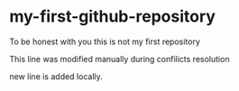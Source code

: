 # my-first-github-repository

To be honest with you this is not my first repository

This line was modified manually during confilicts resolution

new line is added locally.
